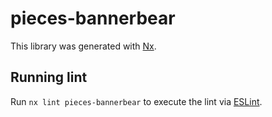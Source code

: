 # pieces-bannerbear

This library was generated with [Nx](https://nx.dev).

## Running lint

Run `nx lint pieces-bannerbear` to execute the lint via [ESLint](https://eslint.org/).
